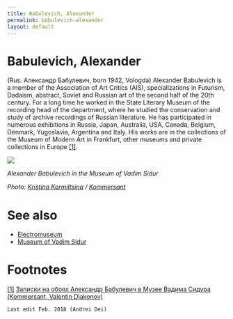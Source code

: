 ```yaml
---
title: Babulevich, Alexander
permalink: babulevich-alexander
layout: default
---
```


# Babulevich, Alexander

(Rus. Александр Бабулевич, born 1942, Vologda) Alexander Babulevich is a member of the Association of Art Critics (AIS), specializations in Futurism, Dadaism, abstract, Soviet and Russian art of the second half of the 20th century. For a long time he worked in the State Literary Museum of the recording head of the department, where he studied the conservation and study of archive recordings of Russian literature. He has participated in numerous exhibitions in Russia, Japan, Australia, USA, Canada, Belgium, Denmark, Yugoslavia, Argentina and Italy. His works are in the collections of the Museum of Modern Art in Frankfurt, other museums and private collections in Europe <span id="a1">[\[1\]](#f1)</span>.

![](https://im9.kommersant.ru/Issues.photo/DAILY/2016/004/KMO_151753_00017_1_t222_211749.jpg)

*Alexander Babulevich in the Museum of Vadim Sidur*

*Photo: [Kristina Kormiltsina](kormiltsina-kristina) / [Kommersant](https://www.kommersant.ru/photo/photo/69729/563188)*

# See also

- [Electromuseum](electromuseum)
- [Museum of Vadim Sidur](museum-of-vadim-sidur)

# Footnotes

[[1]](#a1) <span id="f1"></span> [Записки на обоях Александр Бабулевич в Музее Вадима Сидура (Kommersant, Valentin Diakonov)](https://www.kommersant.ru/gallery/2891217)

`Last edit Feb. 2018 (Andrei Dei)`
